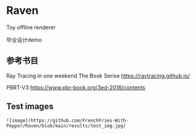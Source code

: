 # Raven
 Toy offline renderer

毕业设计demo

##	参考书目

Ray Tracing in one weekend The Book Serise     https://raytracing.github.io/

PBRT-V3   https://www.pbr-book.org/3ed-2018/contents

## Test images

```
![image](https://github.com/FrenchFries-With-Pepper/Raven/blob/main/results/test_img.jpg)
```